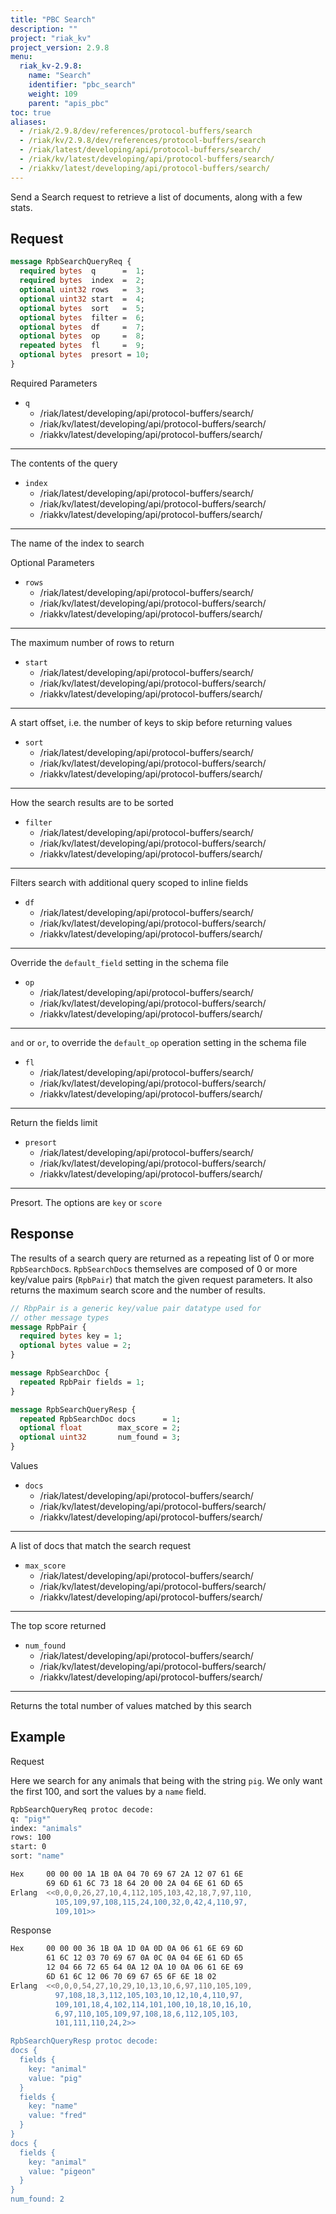 ```yaml
---
title: "PBC Search"
description: ""
project: "riak_kv"
project_version: 2.9.8
menu:
  riak_kv-2.9.8:
    name: "Search"
    identifier: "pbc_search"
    weight: 109
    parent: "apis_pbc"
toc: true
aliases:
  - /riak/2.9.8/dev/references/protocol-buffers/search
  - /riak/kv/2.9.8/dev/references/protocol-buffers/search
  - /riak/latest/developing/api/protocol-buffers/search/
  - /riak/kv/latest/developing/api/protocol-buffers/search/
  - /riakkv/latest/developing/api/protocol-buffers/search/
---
```


Send a Search request to retrieve a list of documents, along with a few
stats.

## Request


```protobuf
message RpbSearchQueryReq {
  required bytes  q      =  1;
  required bytes  index  =  2;
  optional uint32 rows   =  3;
  optional uint32 start  =  4;
  optional bytes  sort   =  5;
  optional bytes  filter =  6;
  optional bytes  df     =  7;
  optional bytes  op     =  8;
  repeated bytes  fl     =  9;
  optional bytes  presort = 10;
}
```

Required Parameters

* `q`
  - /riak/latest/developing/api/protocol-buffers/search/
  - /riak/kv/latest/developing/api/protocol-buffers/search/
  - /riakkv/latest/developing/api/protocol-buffers/search/
---
The contents of the query
* `index`
  - /riak/latest/developing/api/protocol-buffers/search/
  - /riak/kv/latest/developing/api/protocol-buffers/search/
  - /riakkv/latest/developing/api/protocol-buffers/search/
---
The name of the index to search

Optional Parameters

* `rows`
  - /riak/latest/developing/api/protocol-buffers/search/
  - /riak/kv/latest/developing/api/protocol-buffers/search/
  - /riakkv/latest/developing/api/protocol-buffers/search/
---
The maximum number of rows to return
* `start`
  - /riak/latest/developing/api/protocol-buffers/search/
  - /riak/kv/latest/developing/api/protocol-buffers/search/
  - /riakkv/latest/developing/api/protocol-buffers/search/
---
A start offset, i.e. the number of keys to skip before
  returning values
* `sort`
  - /riak/latest/developing/api/protocol-buffers/search/
  - /riak/kv/latest/developing/api/protocol-buffers/search/
  - /riakkv/latest/developing/api/protocol-buffers/search/
---
How the search results are to be sorted
* `filter`
  - /riak/latest/developing/api/protocol-buffers/search/
  - /riak/kv/latest/developing/api/protocol-buffers/search/
  - /riakkv/latest/developing/api/protocol-buffers/search/
---
Filters search with additional query scoped to inline
  fields
* `df`
  - /riak/latest/developing/api/protocol-buffers/search/
  - /riak/kv/latest/developing/api/protocol-buffers/search/
  - /riakkv/latest/developing/api/protocol-buffers/search/
---
Override the `default_field` setting in the schema file
* `op`
  - /riak/latest/developing/api/protocol-buffers/search/
  - /riak/kv/latest/developing/api/protocol-buffers/search/
  - /riakkv/latest/developing/api/protocol-buffers/search/
---
`and` or `or`, to override the `default_op` operation setting
  in the schema file
* `fl`
  - /riak/latest/developing/api/protocol-buffers/search/
  - /riak/kv/latest/developing/api/protocol-buffers/search/
  - /riakkv/latest/developing/api/protocol-buffers/search/
---
Return the fields limit
* `presort`
  - /riak/latest/developing/api/protocol-buffers/search/
  - /riak/kv/latest/developing/api/protocol-buffers/search/
  - /riakkv/latest/developing/api/protocol-buffers/search/
---
Presort. The options are `key` or `score`


## Response

The results of a search query are returned as a repeating list of 0 or
more `RpbSearchDoc`s. `RpbSearchDoc`s themselves are composed of 0 or
more key/value pairs (`RpbPair`) that match the given request
parameters. It also returns the maximum search score and the number of
results.


```protobuf
// RbpPair is a generic key/value pair datatype used for
// other message types
message RpbPair {
  required bytes key = 1;
  optional bytes value = 2;
}

message RpbSearchDoc {
  repeated RpbPair fields = 1;
}

message RpbSearchQueryResp {
  repeated RpbSearchDoc docs      = 1;
  optional float        max_score = 2;
  optional uint32       num_found = 3;
}
```

Values

* `docs`
  - /riak/latest/developing/api/protocol-buffers/search/
  - /riak/kv/latest/developing/api/protocol-buffers/search/
  - /riakkv/latest/developing/api/protocol-buffers/search/
---
A list of docs that match the search request
* `max_score`
  - /riak/latest/developing/api/protocol-buffers/search/
  - /riak/kv/latest/developing/api/protocol-buffers/search/
  - /riakkv/latest/developing/api/protocol-buffers/search/
---
The top score returned
* `num_found`
  - /riak/latest/developing/api/protocol-buffers/search/
  - /riak/kv/latest/developing/api/protocol-buffers/search/
  - /riakkv/latest/developing/api/protocol-buffers/search/
---
Returns the total number of values matched by this
  search


## Example

Request

Here we search for any animals that being with the string `pig`. We only
want the first 100, and sort the values by a `name` field.

```bash
RpbSearchQueryReq protoc decode:
q: "pig*"
index: "animals"
rows: 100
start: 0
sort: "name"

Hex     00 00 00 1A 1B 0A 04 70 69 67 2A 12 07 61 6E
        69 6D 61 6C 73 18 64 20 00 2A 04 6E 61 6D 65
Erlang  <<0,0,0,26,27,10,4,112,105,103,42,18,7,97,110,
          105,109,97,108,115,24,100,32,0,42,4,110,97,
          109,101>>
```

Response

```bash
Hex     00 00 00 36 1B 0A 1D 0A 0D 0A 06 61 6E 69 6D
        61 6C 12 03 70 69 67 0A 0C 0A 04 6E 61 6D 65
        12 04 66 72 65 64 0A 12 0A 10 0A 06 61 6E 69
        6D 61 6C 12 06 70 69 67 65 6F 6E 18 02
Erlang  <<0,0,0,54,27,10,29,10,13,10,6,97,110,105,109,
          97,108,18,3,112,105,103,10,12,10,4,110,97,
          109,101,18,4,102,114,101,100,10,18,10,16,10,
          6,97,110,105,109,97,108,18,6,112,105,103,
          101,111,110,24,2>>

RpbSearchQueryResp protoc decode:
docs {
  fields {
    key: "animal"
    value: "pig"
  }
  fields {
    key: "name"
    value: "fred"
  }
}
docs {
  fields {
    key: "animal"
    value: "pigeon"
  }
}
num_found: 2
```



